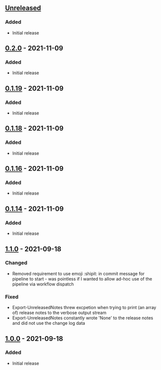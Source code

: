 ## [Unreleased]

### Added
- Initial release
## [0.2.0] - 2021-11-09
### Added
- Initial release

## [0.1.19] - 2021-11-09
### Added
- Initial release

## [0.1.18] - 2021-11-09
### Added
- Initial release
## [0.1.16] - 2021-11-09
### Added
- Initial release

## [0.1.14] - 2021-11-09
### Added
- Initial release

## [1.1.0] - 2021-09-18
### Changed
- Removed requirement to use emoji :shipit: in commit message for pipeline to start - was pointless if I wanted to allow ad-hoc use of the pipeline via workflow dispatch

### Fixed
- Export-UnreleasedNotes threw excpetion when trying to print (an array of) release notes to the verbose output stream
- Export-UnreleasedNotes constantly wrote 'None' to the release notes and did not use the change log data

## [1.0.0] - 2021-09-18
### Added
- Initial release

[Unreleased]: https://github.com/codaamok/test123/compare/0.2.0..HEAD
[0.2.0]: https://github.com/codaamok/test123/compare/0.1.19..0.2.0
[0.1.19]: https://github.com/codaamok/test123/compare/0.1.18..0.1.19
[0.1.18]: https://github.com/codaamok/test123/compare/0.1.16..0.1.18
[0.1.16]: https://github.com/codaamok/test123/compare/0.1.14..0.1.16
[0.1.14]: https://github.com/codaamok/test123/compare/1.1.0..0.1.14
[1.1.0]: https://github.com/codaamok/test123/compare/1.0.0..1.1.0
[1.0.0]: https://github.com/codaamok/test123/tree/1.0.0